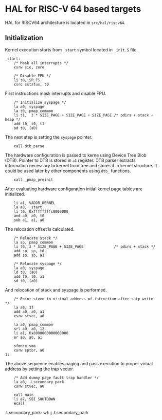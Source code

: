 # HAL for RISC-V 64 based targets

HAL for RISCV64 architecture is located in `src/hal/riscv64`.

## Initialization

Kernel execution starts from `_start` symbol located in `_init.S` file.

>
    _start:
        /* Mask all interrupts */
        csrw sie, zero
>
        /* Disable FPU */
        li t0, SR_FS
        csrc sstatus, t0

First instructions mask interrupts and disable FPU.

>
        /* Initialize syspage */
        la a0, syspage
        la t0, pmap_common
        li t1,  3 * SIZE_PAGE + SIZE_PAGE + SIZE_PAGE /* pdirs + stack + heap */
        add t0, t0, t1
        sd t0, (a0)

The next step is setting the `syspage` pointer.

>
        call dtb_parse

The hardware configuration is passed to kerne using Device Tree Blob (DTB). Pointer to DTB is stored in `a1` register. DTB parser extracts information necessary to kernel from tree and stores it in kernel structure. It could be used later by other components using `dtb_` functions.

>
        call _pmap_preinit

After evaluating hardware configuration initial kernel page tables are initialized.

>
        li a1, VADDR_KERNEL
        la a0, _start
        li t0, 0xffffffffc0000000
        and a0, a0, t0
        sub a1, a1, a0

The relocation offset is calculated.

>
        /* Relocate stack */
        la sp, pmap_common
        li t0, 3 * SIZE_PAGE + SIZE_PAGE              /* pdirs + stack */
        add sp, sp, t0
        add sp, sp, a1
>
        /* Relocate syspage */
        la a0, syspage
        ld t0, (a0)
        add t0, t0, a1
        sd t0, (a0)

And relocation of stack and syspage is performed.

>
        /* Point stvec to virtual address of intruction after satp write */
        la a0, 1f
        add a0, a0, a1
        csrw stvec, a0
>
        la a0, pmap_common
        srl a0, a0, 12
        li a1, 0x8000000000000000
        or a0, a0, a1
>
        sfence.vma
        csrw sptbr, a0
    1:

The above sequence enables paging and pass execution to proper virtual address by setting the trap vector.

>
        /* Add dummy page fault trap handler */
        la a0, .Lsecondary_park
        csrw stvec, a0

>
        call main
        li a7, SBI_SHUTDOWN
        ecall

.Lsecondary_park:
        wfi
        j .Lsecondary_park


